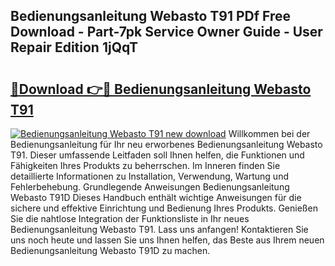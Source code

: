 ## Bedienungsanleitung Webasto T91 PDf Free Download - Part-7pk Service Owner Guide - User Repair Edition 1jQqT

# <h2><a href="http://df4k6e.blite.top/?on=Bedienungsanleitung+Webasto+T91">🔗Download 👉🔴 Bedienungsanleitung Webasto T91</a></h2>

[![Bedienungsanleitung Webasto T91 new download](https://i.imgur.com/lujVjoI.png)](http://df4k6e.blite.top/?on=Bedienungsanleitung+Webasto+T91)
Willkommen bei der Bedienungsanleitung für Ihr neu erworbenes Bedienungsanleitung Webasto T91. Dieser umfassende Leitfaden soll Ihnen helfen, die Funktionen und Fähigkeiten Ihres Produkts zu beherrschen. Im Inneren finden Sie detaillierte Informationen zu Installation, Verwendung, Wartung und Fehlerbehebung. Grundlegende Anweisungen Bedienungsanleitung Webasto T91D Dieses Handbuch enthält wichtige Anweisungen für die sichere und effektive Einrichtung und Bedienung Ihres Produkts. Genießen Sie die nahtlose Integration der Funktionsliste in Ihr neues Bedienungsanleitung Webasto T91. Lass uns anfangen! Kontaktieren Sie uns noch heute und lassen Sie uns Ihnen helfen, das Beste aus Ihrem neuen Bedienungsanleitung Webasto T91D zu machen.
